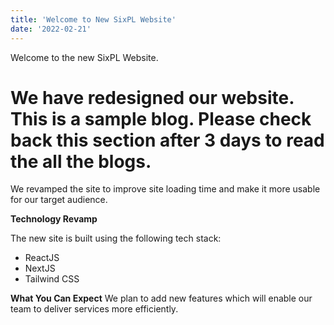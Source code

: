 ```yaml
---
title: 'Welcome to New SixPL Website'
date: '2022-02-21'
---
```


Welcome to the new SixPL Website. 

# We have redesigned our website. This is a sample blog. Please check back this section after 3 days to read the all the blogs.

We revamped the site to improve site loading time and make it more usable for our target audience.

**Technology Revamp**

The new site is built using the following tech stack:

* ReactJS
* NextJS
* Tailwind CSS


**What You Can Expect**
We plan to add new features which will enable our team to deliver services more efficiently. 
